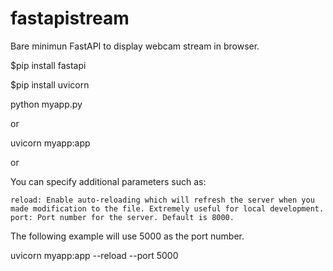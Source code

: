 # fastapistream
Bare minimun FastAPI to display webcam stream in browser.

$pip install fastapi


$pip install uvicorn

python myapp.py

or

uvicorn myapp:app

or

You can specify additional parameters such as:

    reload: Enable auto-reloading which will refresh the server when you made modification to the file. Extremely useful for local development.
    port: Port number for the server. Default is 8000.

The following example will use 5000 as the port number.

uvicorn myapp:app --reload --port 5000
